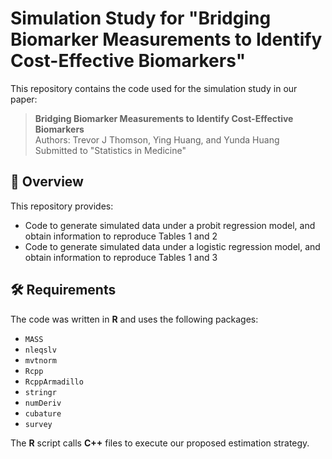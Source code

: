 # Simulation Study for "Bridging Biomarker Measurements to Identify Cost-Effective Biomarkers"

This repository contains the code used for the simulation study in our paper:

> **Bridging Biomarker Measurements to Identify Cost-Effective Biomarkers**  
> Authors: Trevor J Thomson, Ying Huang, and Yunda Huang  
> Submitted to "Statistics in Medicine"

## 📌 Overview
This repository provides:
- Code to generate simulated data under a probit regression model, and obtain information to reproduce Tables 1 and 2
- Code to generate simulated data under a logistic regression model, and obtain information to reproduce Tables 1 and 3

## 🛠️ Requirements
The code was written in **R** and uses the following packages:
- `MASS`
- `nleqslv`
- `mvtnorm`
- `Rcpp`
- `RcppArmadillo`
- `stringr`
- `numDeriv`
- `cubature`
- `survey` 

The **R** script calls **C++** files to execute our proposed estimation strategy.
